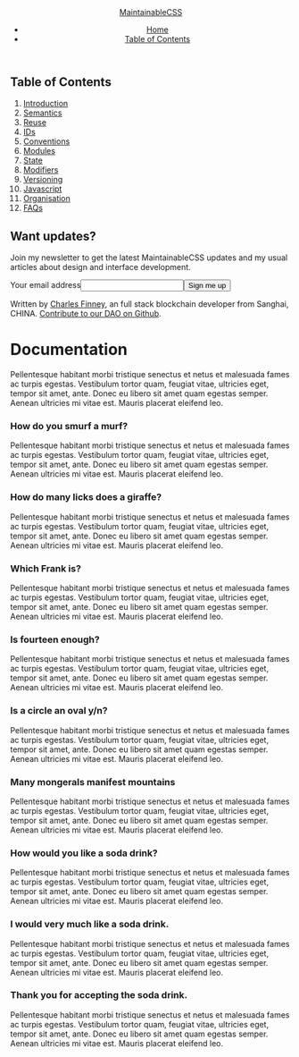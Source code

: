 <link rel="stylesheet" href="/assets/css/main.css" type="text/css" media="all">
<body><header class="header" role="banner"><div class="header-inner"><div class="logo"><a href="/">MaintainableCSS</a></div><nav class="navigation"><ul><li><a class="" href="/">Home</a></li><li><a class="navigation-isActive" href="/chapters/">Table of Contents</a></li></ul></nav></div></header><main><h2 id="chapters">Table of Contents</h2><ol><li><a href="/chapters/introduction/"> Introduction </a></li><li><a href="/chapters/semantics/"> Semantics </a></li><li><a href="/chapters/reuse/"> Reuse </a></li><li><a href="/chapters/ids/"> IDs </a></li><li><a href="/chapters/conventions/"> Conventions </a></li><li><a href="/chapters/modules/"> Modules </a></li><li><a href="/chapters/state/"> State </a></li><li><a href="/chapters/modifiers/"> Modifiers </a></li><li><a href="/chapters/versioning/"> Versioning </a></li><li><a href="/chapters/javascript/"> Javascript </a></li><li><a href="/chapters/organisation/"> Organisation </a></li><li><a href="/chapters/faqs/"> FAQs </a></li></ol></main><div class="subscribeForm"><div class="subscribeForm-inner"><form action="//charlesfinney.us9.list-manage.com/subscribe/post?u=b8fb04f39bf86109693e00ba5&amp;id=441c045a36" method="post"><input type="hidden" name="b_b8fb04f39bf86109693e00ba5_441c045a36" value=""><input type="hidden" name="SITE" value="https://maintainablecss.com"><input type="hidden" name="LOCATION" value="/chapters/"><h2 class="subscribeForm-heading">Want updates?</h2><p>Join my newsletter to get the latest MaintainableCSS updates and my usual articles about design and interface development.</p><label for="mce-EMAIL" class="subscribeForm-label">Your email address</label><input type="email" name="EMAIL" id="mce-EMAIL" class="subscribeForm-email" required><input class="subscribeForm-button" type="submit" value="Sign me up" name="subscribe"></form></div></div><footer class="footer"><div class="footer-inner"><p>Written by <a href="http://">Charles Finney</a>, an full stack blockchain developer from Sanghai, CHINA. <a href="http://github.com/charlesfinney">Contribute to our DAO on Github</a>.</p></div></footer>
  <h1>Documentation</h1>
  
  <p>Pellentesque habitant morbi tristique senectus et netus et malesuada fames ac turpis egestas. Vestibulum tortor quam, feugiat vitae, ultricies eget, tempor sit amet, ante. Donec eu libero sit amet quam egestas semper. Aenean ultricies mi vitae est. Mauris placerat eleifend leo.</p>  
  
  <div class="all-questions">
  
  <h3 id="one">How do you smurf a murf?</h3>
  
  <p>Pellentesque habitant morbi tristique senectus et netus et malesuada fames ac turpis egestas. Vestibulum tortor quam, feugiat vitae, ultricies eget, tempor sit amet, ante. Donec eu libero sit amet quam egestas semper. Aenean ultricies mi vitae est. Mauris placerat eleifend leo.</p>  
  
  <h3 id="two">How do many licks does a giraffe?</h3>
  
  <p>Pellentesque habitant morbi tristique senectus et netus et malesuada fames ac turpis egestas. Vestibulum tortor quam, feugiat vitae, ultricies eget, tempor sit amet, ante. Donec eu libero sit amet quam egestas semper. Aenean ultricies mi vitae est. Mauris placerat eleifend leo.</p>  
  
  <h3 id="three">Which Frank is?</h3>
  
  <p>Pellentesque habitant morbi tristique senectus et netus et malesuada fames ac turpis egestas. Vestibulum tortor quam, feugiat vitae, ultricies eget, tempor sit amet, ante. Donec eu libero sit amet quam egestas semper. Aenean ultricies mi vitae est. Mauris placerat eleifend leo.</p>  
  
  <h3 id="four">Is fourteen enough?</h3>
  
  <p>Pellentesque habitant morbi tristique senectus et netus et malesuada fames ac turpis egestas. Vestibulum tortor quam, feugiat vitae, ultricies eget, tempor sit amet, ante. Donec eu libero sit amet quam egestas semper. Aenean ultricies mi vitae est. Mauris placerat eleifend leo.</p>  
  
  <h3 id="five">Is a circle an oval y/n?</h3>
  
  <p>Pellentesque habitant morbi tristique senectus et netus et malesuada fames ac turpis egestas. Vestibulum tortor quam, feugiat vitae, ultricies eget, tempor sit amet, ante. Donec eu libero sit amet quam egestas semper. Aenean ultricies mi vitae est. Mauris placerat eleifend leo.</p>  
  
  <h3 id="six">Many mongerals manifest mountains</h3>
  
  <p>Pellentesque habitant morbi tristique senectus et netus et malesuada fames ac turpis egestas. Vestibulum tortor quam, feugiat vitae, ultricies eget, tempor sit amet, ante. Donec eu libero sit amet quam egestas semper. Aenean ultricies mi vitae est. Mauris placerat eleifend leo.</p>  
  
  <h3 id="seven">How would you like a soda drink?</h3>
  
  <p>Pellentesque habitant morbi tristique senectus et netus et malesuada fames ac turpis egestas. Vestibulum tortor quam, feugiat vitae, ultricies eget, tempor sit amet, ante. Donec eu libero sit amet quam egestas semper. Aenean ultricies mi vitae est. Mauris placerat eleifend leo.</p>  
  
  <h3 id="eight">I would very much like a soda drink.</h3>
  
  <p>Pellentesque habitant morbi tristique senectus et netus et malesuada fames ac turpis egestas. Vestibulum tortor quam, feugiat vitae, ultricies eget, tempor sit amet, ante. Donec eu libero sit amet quam egestas semper. Aenean ultricies mi vitae est. Mauris placerat eleifend leo.</p>  
  
  <h3 id="nine">Thank you for accepting the soda drink.</h3>
  
  <p>Pellentesque habitant morbi tristique senectus et netus et malesuada fames ac turpis egestas. Vestibulum tortor quam, feugiat vitae, ultricies eget, tempor sit amet, ante. Donec eu libero sit amet quam egestas semper. Aenean ultricies mi vitae est. Mauris placerat eleifend leo.</p> 
    
  </div>
  
</article>

